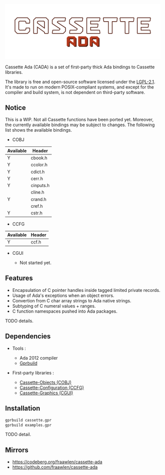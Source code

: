<p align="center"><img src="./extras/banner.svg"></p>

Cassette Ada (CADA) is a set of first-party thick Ada bindings to Cassette libraries.

The library is free and open-source software licensed under the [LGPL-2.1](https://www.gnu.org/licenses/old-licenses/lgpl-2.1.html). It's made to run on modern POSIX-compliant systems, and except for the compiler and build system, is not dependent on third-party software.

Notice
------

This is a WIP. Not all Cassette functions have been ported yet. Moreover, the currently available bindings may be subject to changes. The following list shows the available bindings.

- COBJ

| Available | Header    |
| --------- | --------- |
| Y         | cbook.h   |
| Y         | ccolor.h  |
| Y         | cdict.h   |
| Y         | cerr.h    |
| Y         | cinputs.h |
|           | cline.h   |
| Y         | crand.h   |
|           | cref.h    |
| Y         | cstr.h    | 

- CCFG
	
| Available | Header    |
| --------- | --------- |
| Y         | ccf.h     |

- CGUI

	- Not started yet.

Features
--------

- Encapsulation of C pointer handles inside tagged limited private records.
- Usage of Ada's exceptions when an object errors.
- Convertion from C char array strings to Ada native strings.
- Subtyping of C numeral values + ranges.
- C function namespaces pushed into Ada packages.

TODO details.

Dependencies
------------

- Tools :

	- Ada 2012 compiler
	- [Gprbuild](https://github.com/AdaCore/gprbuild)

- First-party libraries :

	- [Cassette-Objects (COBJ)](https://codeberg.org/fraawlen/cassette-objects)
	- [Cassette-Configuration (CCFG)](https://codeberg.org/fraawlen/cassette-configuration)
	- [Cassette-Graphics (CGUI)](https://codeberg.org/fraawlen/cassette-graphics)

Installation
------------

```
gprbuild cassette.gpr
gprbuild examples.gpr
```

TODO detail.

Mirrors
-------

- https://codeberg.org/fraawlen/cassette-ada
- https://github.com/fraawlen/cassette-ada

